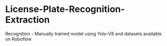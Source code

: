 # License-Plate-Recognition-Extraction
Recognition - Manually trained model using Yolo-V8 and datasets available on Roboflow
